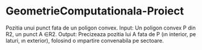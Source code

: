 # GeometrieComputationala-Proiect
Pozitia unui punct fata de un poligon convex. Input: Un poligon convex P din R2, un punct A ∈R2.  Output: Precizeaza pozitia lui A fata de P (ın interior, pe laturi, ın exterior),  folosind o ımpartire convenabila pe sectoare.

